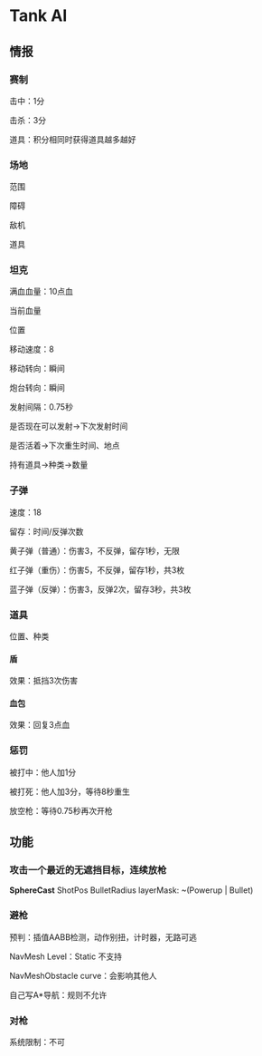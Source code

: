 # Tank AI

## 情报

### 赛制

击中：1分

击杀：3分

道具：积分相同时获得道具越多越好

### 场地

范围

障碍

敌机

道具

### 坦克

满血血量：10点血

当前血量

位置

移动速度：8

移动转向：瞬间

炮台转向：瞬间

发射间隔：0.75秒

是否现在可以发射->下次发射时间

是否活着->下次重生时间、地点

持有道具->种类->数量

### 子弹

速度：18

留存：时间/反弹次数

黄子弹（普通）：伤害3，不反弹，留存1秒，无限

红子弹（重伤）：伤害5，不反弹，留存1秒，共3枚

蓝子弹（反弹）：伤害3，反弹2次，留存3秒，共3枚

### 道具

位置、种类

#### 盾

效果：抵挡3次伤害

#### 血包

效果：回复3点血

### 惩罚

被打中：他人加1分

被打死：他人加3分，等待8秒重生

放空枪：等待0.75秒再次开枪

## 功能

### 攻击一个最近的无遮挡目标，连续放枪

**SphereCast** ShotPos BulletRadius layerMask: ~(Powerup | Bullet)

### 避枪

预判：插值AABB检测，动作别扭，计时器，无路可逃

NavMesh Level：Static 不支持

NavMeshObstacle curve：会影响其他人

自己写A*导航：规则不允许

### 对枪

系统限制：不可